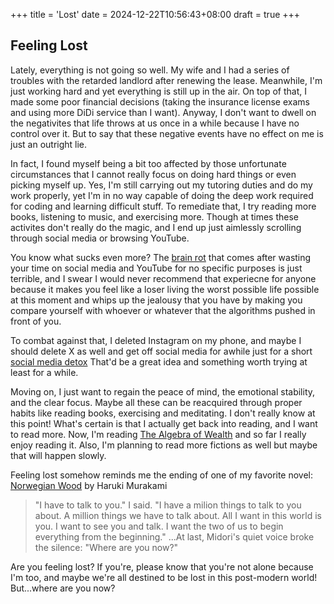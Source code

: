 +++
title = 'Lost'
date = 2024-12-22T10:56:43+08:00
draft = true
+++

## Feeling Lost

Lately, everything is not going so well. My wife and I had a series of troubles with the retarded landlord after renewing the lease. Meanwhile, I'm just working hard and yet everything is still up in the air. On top of that, I made some poor financial decisions (taking the insurance license exams and using more DiDi service than I want). Anyway, I don't want to dwell on the negativites that life throws at us once in a while because I have no control over it. But to say that these negative events have no effect on me is just an outright lie.

In fact, I found myself being a bit too affected by those unfortunate circumstances that I cannot really focus on doing hard things or even picking myself up. Yes, I'm still carrying out my tutoring duties and do my work properly, yet I'm in no way capable of doing the deep work required for coding and learning difficult stuff. To remediate that, I try reading more books, listening to music, and exercising more. Though at times these activites don't really do the magic, and I end up just aimlessly scrolling through social media or browsing YouTube.

You know what sucks even more? The [brain rot](https://corp.oup.com/news/brain-rot-named-oxford-word-of-the-year-2024/) that comes after wasting your time on social media and YouTube for no specific purposes is just terrible, and I swear I would never recommend that experiecne for anyone because it makes you feel like a loser living the worst possible life possible at this moment and whips up the jealousy that you have by making you compare yourself with whoever or whatever that the algorithms pushed in front of you.

To combat against that, I deleted Instagram on my phone, and maybe I should delete X as well and get off social media for awhile just for a short [social media detox](https://www.theguardian.com/media/2022/dec/15/i-didnt-realise-how-badly-it-affected-me-until-i-was-off-it-should-more-of-us-try-a-social-media-detox) That'd be a great idea and something worth trying at least for a while.

Moving on, I just want to regain the peace of mind, the emotional stability, and the clear focus. Maybe all these can be reacquired through proper habits like reading books, exercising and meditating. I don't really know at this point! What's certain is that I actually get back into reading, and I want to read more. Now, I'm reading [The Algebra of Wealth](https://www.amazon.com/Algebra-Wealth-Formula-Financial-Security/dp/0593714024) and so far I really enjoy reading it. Also, I'm planning to read more fictions as well but maybe that will happen slowly.

Feeling lost somehow reminds me the ending of one of my favorite novel: [Norwegian Wood](https://www.amazon.com/Norwegian-Wood-Haruki-Murakami/dp/0375704027) by Haruki Murakami

> "I have to talk to you." I said. "I have a milion things to talk to you about. A million things we have to talk about. All I want in this world is you. I want to see you and talk. I want the two of us to begin everything from the beginning." ...At last, Midori's quiet voice broke the silence: "Where are you now?"

Are you feeling lost? If you're, please know that you're not alone because I'm too, and maybe we're all destined to be lost in this post-modern world! But...where are you now?
